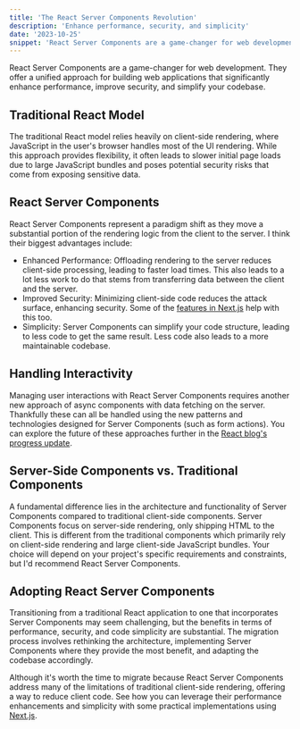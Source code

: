 ```yaml
---
title: 'The React Server Components Revolution'
description: 'Enhance performance, security, and simplicity'
date: '2023-10-25'
snippet: 'React Server Components are a game-changer for web development. They offer a unified approach for building web applications that significantly enhance performance, improve security, and simplify your codebase.'
---
```


React Server Components are a game-changer for web development. They offer a unified approach
for building web applications that significantly enhance performance, improve security, 
and simplify your codebase.

## Traditional React Model

The traditional React model relies heavily on client-side rendering, where JavaScript in 
the user's browser handles most of the UI rendering. While this approach provides flexibility, 
it often leads to slower initial page loads due to large JavaScript bundles and poses potential 
security risks that come from exposing sensitive data.

## React Server Components

React Server Components represent a paradigm shift as they move a substantial portion of the 
rendering logic from the client to the server. I think their biggest advantages include:

-   Enhanced Performance: Offloading rendering to the server reduces client-side processing, leading to faster load times. This also leads to a lot less work to do that stems from transferring data between the client and the server.
-   Improved Security: Minimizing client-side code reduces the attack surface, enhancing security. Some of the [features in Next.js](https://nextjs.org/blog/security-nextjs-server-components-actions) help with this too.
-   Simplicity: Server Components can simplify your code structure, leading to less code to get the same result. Less code also leads to a more maintainable codebase.

## Handling Interactivity

Managing user interactions with React Server Components requires another new approach of async components with 
data fetching on the server. Thankfully these can all be handled using the new patterns and technologies designed for 
Server Components (such as form actions). You can explore the future of these approaches further in the 
[React blog's progress update](https://react.dev/blog/2023/03/22/react-labs-what-we-have-been-working-on-march-2023#react-server-components).

## Server-Side Components vs. Traditional Components

A fundamental difference lies in the architecture and functionality of Server Components 
compared to traditional client-side components. Server Components focus on server-side rendering, 
only shipping HTML to the client. This is different from the traditional components which primarily 
rely on client-side rendering and large client-side JavaScript bundles. Your choice will depend on 
your project's specific requirements and constraints, but I'd recommend React Server Components.

## Adopting React Server Components

Transitioning from a traditional React application to one that incorporates Server Components 
may seem challenging, but the benefits in terms of performance, security, and code simplicity 
are substantial. The migration process involves rethinking the architecture, implementing 
Server Components where they provide the most benefit, and adapting the codebase accordingly.

Although it's worth the time to migrate because React Server Components address many of the 
limitations of traditional client-side rendering, offering a way to reduce client code. 
See how you can leverage their performance enhancements and simplicity with some practical implementations using 
[Next.js](https://nextjs.org/docs/app/building-your-application/rendering/server-components).
